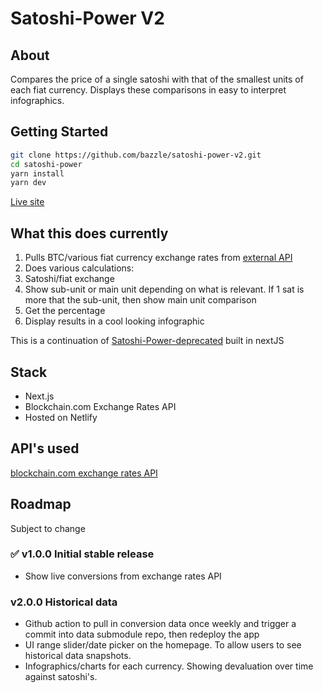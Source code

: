 # Satoshi-Power V2

## About

Compares the price of a single satoshi with that of the smallest units of each fiat currency. Displays these comparisons in easy to interpret infographics.

## Getting Started

```bash
git clone https://github.com/bazzle/satoshi-power-v2.git
cd satoshi-power
yarn install
yarn dev
```

[Live site](https://satoshi-power.com/)

## What this does currently

1. Pulls BTC/various fiat currency exchange rates from [external API](https://www.blockchain.com/explorer/api/exchange_rates_api)
2. Does various calculations:
  1. Satoshi/fiat exchange
  2. Show sub-unit or main unit depending on what is relevant. If 1 sat is more that the sub-unit, then show main unit comparison
  3. Get the percentage
4. Display results in a cool looking infographic

This is a continuation of [Satoshi-Power-deprecated](https://github.com/bazzle/Satoshi-Power-deprecated) built in nextJS

## Stack

- Next.js
- Blockchain.com Exchange Rates API
- Hosted on Netlify

## API's used

[blockchain.com exchange rates API](https://www.blockchain.com/explorer/api/exchange_rates_api)

## Roadmap

Subject to change

### ✅ v1.0.0 Initial stable release

* Show live conversions from exchange rates API

### v2.0.0 Historical data

* Github action to pull in conversion data once weekly and trigger a commit into data submodule repo, then redeploy the app
* UI range slider/date picker on the homepage. To allow users to see historical data snapshots.
* Infographics/charts for each currency. Showing devaluation over time against satoshi's.